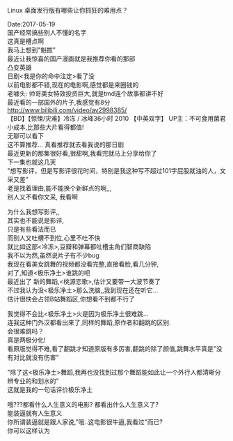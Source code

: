 Linux 桌面发行版有哪些让你抓狂的难用点？

Date:2017-05-19  
国产经常搞些别人不懂的名字   
这真是槽点啊  
我马上想到"魁拔"  
最近让我惊喜的国产漫画就是我推荐你看的那部  
凸变英雄  
日剧\<我是你的命中注定\>看了没  
以前电影都不错,现在的电影啊,感觉都是来圈钱的  
老噱头:  帅哥美女特效投资巨大,就是tmd连个故事都讲不好  
最近看的一部国外的片子,我感觉有8分  
http://www.bilibili.com/video/av2998385/  
【BD】【惊悚/灾难】冷冻 / 冰峰36小时 2010 【中英双字】 UP主：不可食用菌君  
小成本,比那些大片看得都值!  
无聊可以看下  
这不算推荐...  真看推荐就去看我说的那日剧  
最近更新的那集很好看,很甜啊,我看完就马上分享给你了  
下一集也就这几天  
"想写影评，但是写影评很花时间，特别是我这种写不超过101字屁股就油的人，文采又差"  
老是找着理由,能不能换个新鲜点的啊,,,  
别人又不看你文采, 我看啊  

为什么我想写影评,,  
其实也不能说是影评,  
只是有些看法而已  
而别人又吐槽不到位,心里不吐不快  
就比如这部\<冷冻\>,豆瓣和弹幕都吐槽主角们智商缺陷  
我不以为然,虽然说片子有不少bug  
我现在看美女跳舞的视频都没看完整,直接看脸,看几分钟,  
对了,知道\<极乐净土\>谁跳的吧  
最近出了 新的舞蹈,\<桃源恋歌\>,估计又要带一大波节奏了  
不过我认为没\<极乐净土\>那么洗脑,,我到现在还在听它...  
估计很快会占领B站舞蹈区,你想看不到都不行了  


我觉得不会比\<极乐净土\>火是因为极乐净土很难跳...  
连我这种门外汉都看出来了,同样的舞蹈,原作者和翻跳的区别.  
会很难跳吗？  
真是两极分化!  
看原版觉得不难,看了翻跳才知道原版有多厉害,翻跳的除了颜值,跳舞水平真是"没有对比就没有伤害"  


"除了这\<极乐净土\>舞蹈,我再也没找到过那个舞蹈能如此让一个外行人都清晰分辨专业的和划水的"  
这就是我的一句话评价极乐净土  


哦???都看什么人生意义的电影?   都看出什么人生意义了?     
能装逼就有人生意义  
你所谓装逼就是跟人家说,"哦..这电影很牛逼,我看过"而已?  
你可以这样认为  
